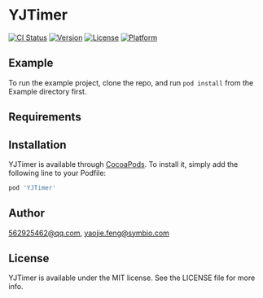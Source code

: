 # YJTimer

[![CI Status](https://img.shields.io/travis/562925462@qq.com/YJTimer.svg?style=flat)](https://travis-ci.org/562925462@qq.com/YJTimer)
[![Version](https://img.shields.io/cocoapods/v/YJTimer.svg?style=flat)](https://cocoapods.org/pods/YJTimer)
[![License](https://img.shields.io/cocoapods/l/YJTimer.svg?style=flat)](https://cocoapods.org/pods/YJTimer)
[![Platform](https://img.shields.io/cocoapods/p/YJTimer.svg?style=flat)](https://cocoapods.org/pods/YJTimer)

## Example

To run the example project, clone the repo, and run `pod install` from the Example directory first.

## Requirements

## Installation

YJTimer is available through [CocoaPods](https://cocoapods.org). To install
it, simply add the following line to your Podfile:

```ruby
pod 'YJTimer'
```

## Author

562925462@qq.com, yaojie.feng@symbio.com

## License

YJTimer is available under the MIT license. See the LICENSE file for more info.
